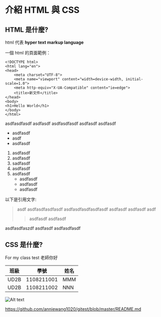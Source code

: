# 介紹 HTML 與 CSS

## HTML 是什麼?

html 代表 **hyper text markup language**

一個 html 的頁面範例：

    <!DOCTYPE html>
    <html lang="en">
    <head>
        <meta charset="UTF-8">
        <meta name="viewport" content="width=device-width, initial-scale=1.0">
        <meta http-equiv="X-UA-Compatible" content="ie=edge">
        <title>新文件</title>
    </head>
    <body>
    <h1>Hello World</h1>
    </body>
    </html>

asdfasdfasdf asdfasdf
asdfasdfasdf asdfasdf
asdfasdf

* asdfasdf
* asdf
* asdfasdf

1. asdfasdf
1. asdfasdf
1. sadfasdf
3. asdfasdf
5. asdfasdf
    * asdfasdf
    * asdfasdf
    * asdfasdf

以下是引用文字:
> asdf asdfasdfasdfasdf
> asdfasdfasdfasdfasdf
> asdfasdf asdfasdf asdf
>> asdfasdf
>> asdfasdf

asdfasdfaszdf asdfasdf
asdfasdfasdf

## CSS 是什麼?
For my class test
老師你好 

| 班級   |     學號   | 姓名    |
|--------|------------|--------|
| UD2B  | 1108211001 | MMM    |
| UD2B   | 1108211002 | NNN    |

![Alt text](https://picsum.photos/200/300.jpg)

<https://github.com/anniewang1020/gitest/blob/master/README.md>
